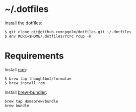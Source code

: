 # ~/.dotfiles

Install the dotfiles:

```
$ git clone git@github.com:pgolm/dotfiles.git ~/.dotfiles
$ env RCRC=$HOME/.dotfiles/rcrc rcup -k
```

# Requirements

Install [rcm](https://github.com/thoughtbot/rcm):
```
$ brew tap thoughtbot/formulae
$ brew install rcm
```

Install [brew-bundler](https://github.com/Homebrew/homebrew-bundle):
```
brew tap Homebrew/bundle
brew bundle
```
